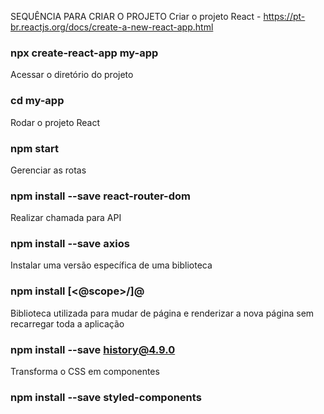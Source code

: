 SEQUÊNCIA PARA CRIAR O PROJETO
Criar o projeto React - https://pt-br.reactjs.org/docs/create-a-new-react-app.html
### npx create-react-app my-app

Acessar o diretório do projeto
### cd my-app

Rodar o projeto React
### npm start

Gerenciar as rotas
### npm install --save react-router-dom

Realizar chamada para API
### npm install --save axios

Instalar uma versão específica de uma biblioteca
### npm install [<@scope>/]<name>@<version>

Biblioteca utilizada para mudar de página e renderizar a nova página sem recarregar toda a aplicação 
### npm install --save history@4.9.0

Transforma o CSS em componentes
### npm install --save styled-components
